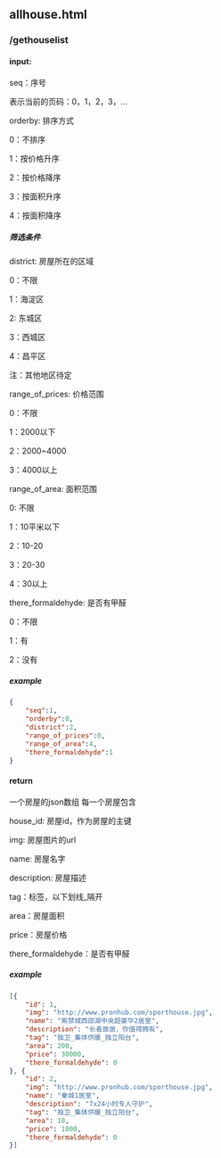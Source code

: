 ## allhouse.html

### /gethouselist

#### input:

seq：序号

表示当前的页码：0，1，2，3，...

orderby: 排序方式

0：不排序

1：按价格升序

2：按价格降序

3：按面积升序

4：按面积降序

##### 筛选条件

district: 房屋所在的区域

0：不限

1：海淀区

2: 东城区

3：西城区

4：昌平区

注：其他地区待定

range_of_prices: 价格范围

0：不限

1：2000以下

2：2000~4000

3：4000以上

range_of_area: 面积范围

0: 不限

1：10平米以下

2：10-20

3：20-30

4：30以上

there_formaldehyde: 是否有甲醛

0：不限

1：有

2：没有

##### example

```json
{
    "seq":1,
    "orderby":0,
    "district":2,
    "range_of_prices":0,
    "range_of_area":4,
    "there_formaldehyde":1
}
```

#### return

一个房屋的json数组
每一个房屋包含

house_id: 房屋id，作为房屋的主键

img: 房屋图片的url

name: 房屋名字

description: 房屋描述

tag：标签，以下划线_隔开

area：房屋面积

price：房屋价格

there_formaldehyde：是否有甲醛

##### example

```json
[{
    "id": 1,
    "img": "http://www.pronhub.com/sporthouse.jpg",
    "name": "紫禁城西部湖中央超豪华2居室",
    "description": "长者故居，你值得拥有",
    "tag": "独卫_集体供暖_独立阳台",
    "area": 200,
    "price": 30000,
    "there_formaldehyde": 0
}, {
    "id": 2,
    "img": "http://www.pronhub.com/sporthouse.jpg",
    "name": "秦城1居室",
    "description": "7x24小时专人守护",
    "tag": "独卫_集体供暖_独立阳台",
    "area": 10,
    "price": 1000,
    "there_formaldehyde": 0
}]
```